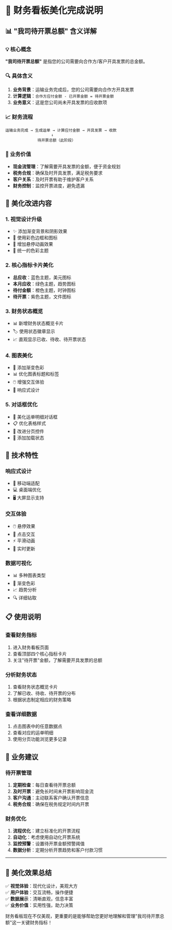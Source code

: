# 🎨 财务看板美化完成说明

## 📊 "我司待开票总额" 含义详解

### 💡 核心概念
**"我司待开票总额"** 是指您的公司需要向合作方/客户开具发票的总金额。

### 🔍 具体含义
1. **业务背景**：运输业务完成后，您的公司需要向合作方开具发票
2. **计算逻辑**：`合作方应付金额 - 已开票金额 = 待开票金额`
3. **业务意义**：这是您公司尚未开具发票的应收款项

### 📈 财务流程
```
运输业务完成 → 生成运单 → 计算应付金额 → 开具发票 → 收款
                    ↓
              待开票总额（此阶段）
```

### 🎯 业务价值
- **现金流管理**：了解需要开具发票的金额，便于资金规划
- **税务合规**：确保及时开具发票，满足税务要求
- **客户关系**：及时开票有助于维护客户关系
- **财务控制**：监控开票进度，避免遗漏

## 🎨 美化改进内容

### 1. **视觉设计升级**
- ✨ 添加渐变背景和阴影效果
- 🎨 使用彩色边框和图标
- 💫 增加悬停动画效果
- 🌈 统一的色彩主题

### 2. **核心指标卡片美化**
- **总应收**：蓝色主题，美元图标
- **本月应收**：绿色主题，趋势图标
- **待付金额**：橙色主题，时钟图标
- **待开票**：紫色主题，文件图标

### 3. **财务状态概览**
- 📊 新增财务状态概览卡片
- 🏷️ 使用状态徽章显示
- 📈 直观显示已收、待收、待开票状态

### 4. **图表美化**
- 🎨 添加渐变色彩
- 📊 优化图表标题和标签
- 🖱️ 增强交互体验
- 📱 响应式设计

### 5. **对话框优化**
- 🎯 美化运单明细对话框
- 📋 优化表格样式
- 🔄 改进分页控件
- 💫 添加加载状态

## 🚀 技术特性

### 响应式设计
- 📱 移动端适配
- 💻 桌面端优化
- 🖥️ 大屏显示支持

### 交互体验
- 🖱️ 悬停效果
- 🎯 点击交互
- ⚡ 平滑动画
- 🔄 实时更新

### 数据可视化
- 📊 多种图表类型
- 🎨 渐变色彩
- 📈 趋势分析
- 🔍 详细钻取

## 📋 使用说明

### 查看财务指标
1. 进入财务看板页面
2. 查看顶部四个核心指标卡片
3. 关注"待开票"金额，了解需要开具发票的总额

### 分析财务状态
1. 查看财务状态概览卡片
2. 了解已收、待收、待开票的分布
3. 根据状态制定相应的财务策略

### 查看详细数据
1. 点击图表中的任意数据点
2. 查看对应的运单明细
3. 使用分页功能浏览更多记录

## 🎯 业务建议

### 待开票管理
1. **定期检查**：每日查看待开票总额
2. **及时开票**：避免长时间未开票影响现金流
3. **客户沟通**：主动联系客户确认开票信息
4. **税务合规**：确保在税务规定时间内开票

### 财务优化
1. **流程优化**：建立标准化的开票流程
2. **自动化**：考虑使用自动化开票系统
3. **监控预警**：设置待开票金额预警阈值
4. **数据分析**：定期分析开票趋势和客户付款习惯

---

## 🎉 美化效果总结

✅ **视觉体验**：现代化设计，美观大方  
✅ **用户体验**：交互流畅，操作便捷  
✅ **数据展示**：清晰直观，信息丰富  
✅ **业务价值**：实用性强，助力决策  

财务看板现在不仅美观，更重要的是能够帮助您更好地理解和管理"我司待开票总额"这一关键财务指标！
